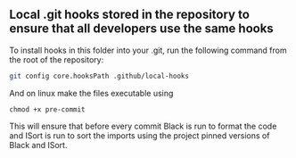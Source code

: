 ## Local .git hooks stored in the repository to ensure that all developers use the same hooks

To install hooks in this folder into your .git, run the following command from the root of the repository:

```bash
git config core.hooksPath .github/local-hooks
```

And on linux make the files executable using 

```
chmod +x pre-commit
```

This will ensure that before every commit Black is run to format the code and ISort is run to sort the imports using the project pinned versions of Black and ISort.
